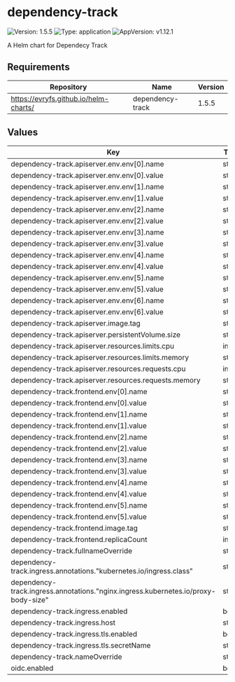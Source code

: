 # dependency-track

![Version: 1.5.5](https://img.shields.io/badge/Version-1.5.5-informational?style=flat-square) ![Type: application](https://img.shields.io/badge/Type-application-informational?style=flat-square) ![AppVersion: v1.12.1](https://img.shields.io/badge/AppVersion-v1.12.1-informational?style=flat-square)

A Helm chart for Dependecy Track

## Requirements

| Repository | Name | Version |
|------------|------|---------|
| https://evryfs.github.io/helm-charts/ | dependency-track | 1.5.5 |

## Values

| Key | Type | Default | Description |
|-----|------|---------|-------------|
| dependency-track.apiserver.env.env[0].name | string | `"ALPINE_OIDC_ENABLED"` |  |
| dependency-track.apiserver.env.env[0].value | string | `"true"` |  |
| dependency-track.apiserver.env.env[1].name | string | `"ALPINE_OIDC_CLIENT_ID"` |  |
| dependency-track.apiserver.env.env[1].value | string | `"deptrack"` |  |
| dependency-track.apiserver.env.env[2].name | string | `"ALPINE_OIDC_ISSUER"` |  |
| dependency-track.apiserver.env.env[2].value | string | `"https://keycloak.example.com/auth/realms/shared"` |  |
| dependency-track.apiserver.env.env[3].name | string | `"ALPINE_OIDC_USERNAME_CLAIM"` |  |
| dependency-track.apiserver.env.env[3].value | string | `"preferred_username"` |  |
| dependency-track.apiserver.env.env[4].name | string | `"ALPINE_OIDC_USER_PROVISIONING"` |  |
| dependency-track.apiserver.env.env[4].value | string | `"true"` |  |
| dependency-track.apiserver.env.env[5].name | string | `"ALPINE_OIDC_TEAMS_CLAIM"` |  |
| dependency-track.apiserver.env.env[5].value | string | `"roles"` |  |
| dependency-track.apiserver.env.env[6].name | string | `"ALPINE_OIDC_TEAM_SYNCHRONIZATION"` |  |
| dependency-track.apiserver.env.env[6].value | string | `"true"` |  |
| dependency-track.apiserver.image.tag | string | `"4.8.2"` |  |
| dependency-track.apiserver.persistentVolume.size | string | `"15Gi"` |  |
| dependency-track.apiserver.resources.limits.cpu | int | `2` |  |
| dependency-track.apiserver.resources.limits.memory | string | `"12Gi"` |  |
| dependency-track.apiserver.resources.requests.cpu | int | `1` |  |
| dependency-track.apiserver.resources.requests.memory | string | `"4608Mi"` |  |
| dependency-track.frontend.env[0].name | string | `"API_BASE_URL"` |  |
| dependency-track.frontend.env[0].value | string | `"https://deptrack.example.com"` |  |
| dependency-track.frontend.env[1].name | string | `"OIDC_ISSUER"` |  |
| dependency-track.frontend.env[1].value | string | `"https://keycloak.example.com/auth/realms/shared"` |  |
| dependency-track.frontend.env[2].name | string | `"OIDC_CLIENT_ID"` |  |
| dependency-track.frontend.env[2].value | string | `"deptrack"` |  |
| dependency-track.frontend.env[3].name | string | `"OIDC_SCOPE"` |  |
| dependency-track.frontend.env[3].value | string | `"openid profile email"` |  |
| dependency-track.frontend.env[4].name | string | `"OIDC_LOGIN_BUTTON_TEXT"` |  |
| dependency-track.frontend.env[4].value | string | `"Login with Keycloak"` |  |
| dependency-track.frontend.env[5].name | string | `"OIDC_FLOW"` |  |
| dependency-track.frontend.env[5].value | string | `"code"` |  |
| dependency-track.frontend.image.tag | string | `"4.8.1"` |  |
| dependency-track.frontend.replicaCount | int | `1` |  |
| dependency-track.fullnameOverride | string | `"deptrack"` |  |
| dependency-track.ingress.annotations."kubernetes.io/ingress.class" | string | `"nginx"` |  |
| dependency-track.ingress.annotations."nginx.ingress.kubernetes.io/proxy-body-size" | string | `"10m"` |  |
| dependency-track.ingress.enabled | bool | `true` |  |
| dependency-track.ingress.host | string | `"deptrack.example.com"` |  |
| dependency-track.ingress.tls.enabled | bool | `false` |  |
| dependency-track.ingress.tls.secretName | string | `""` |  |
| dependency-track.nameOverride | string | `"deptrack"` |  |
| oidc.enabled | bool | `false` |  |


